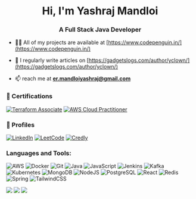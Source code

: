 <h1 align="center">Hi, I'm Yashraj Mandloi</h1>
<h3 align="center">A Full Stack Java Developer</h3>

- 👨‍💻 All of my projects are available at [https://www.codepenguin.in/](https://www.codepenguin.in/)

- 📝 I regularly write articles on [https://gadgetslogs.com/author/yclown/](https://gadgetslogs.com/author/yclown/)

- 📫 reach me at **er.mandloiyashraj@gmail.com**

<!-- certifiactions -->

### 🏅 Certifications

[![Terraform Associate](https://images.credly.com/size/220x220/images/0dc62494-dc94-469a-83af-e35309f27356/blob)](https://www.credly.com/badges/6e4396d0-b9ac-47c7-8837-d482bbbf3baa)
[![AWS Cloud Practitioner](https://images.credly.com/size/220x220/images/0e284c3f-5164-4b21-8660-0d84737941bc/image.png)](https://www.credly.com/badges/92161de5-e0b2-466a-a83c-d330541ee0d4)

<!-- profile -->

### 🔗 Profiles

[![LinkedIn](https://img.shields.io/badge/-LinkedIn-blue?style=for-the-badge&logo=linkedin&logoColor=white)](https://linkedin.com/in/yashraj-mandloi)
[![LeetCode](https://img.shields.io/badge/-LeetCode-FFA116?style=for-the-badge&logo=leetcode&logoColor=black)](https://leetcode.com/clowneon1)
[![Credly](https://img.shields.io/badge/-Credly-00C853?style=for-the-badge&logo=credly&logoColor=white)](https://www.credly.com/users/yashraj-mandloi/badges)

<!-- toos and skills -->
<h3 align="left">Languages and Tools:</h3>

![AWS](https://img.shields.io/badge/AWS-%23FF9900.svg?style=for-the-badge&logo=amazon-aws&logoColor=white)
![Docker](https://img.shields.io/badge/Docker-2496ED.svg?style=for-the-badge&logo=docker&logoColor=white)
![Git](https://img.shields.io/badge/Git-F05032.svg?style=for-the-badge&logo=git&logoColor=white)
![Java](https://img.shields.io/badge/Java-%23ED8B00.svg?style=for-the-badge&logo=openjdk&logoColor=white)
![JavaScript](https://img.shields.io/badge/JavaScript-%23323330.svg?style=for-the-badge&logo=javascript&logoColor=%23F7DF1E)
![Jenkins](https://img.shields.io/badge/Jenkins-D24939.svg?style=for-the-badge&logo=jenkins&logoColor=white)
![Kafka](https://img.shields.io/badge/Kafka-000000.svg?style=for-the-badge&logo=apache-kafka&logoColor=white)
![Kubernetes](https://img.shields.io/badge/Kubernetes-326CE5.svg?style=for-the-badge&logo=kubernetes&logoColor=white)
![MongoDB](https://img.shields.io/badge/MongoDB-47A248.svg?style=for-the-badge&logo=mongodb&logoColor=white)
![NodeJS](https://img.shields.io/badge/Node.js-339933.svg?style=for-the-badge&logo=node.js&logoColor=white)
![PostgreSQL](https://img.shields.io/badge/PostgreSQL-336791.svg?style=for-the-badge&logo=postgresql&logoColor=white)
![React](https://img.shields.io/badge/React-61DAFB.svg?style=for-the-badge&logo=react&logoColor=black)
![Redis](https://img.shields.io/badge/Redis-DC382D.svg?style=for-the-badge&logo=redis&logoColor=white)
![Spring](https://img.shields.io/badge/Spring-6DB33F.svg?style=for-the-badge&logo=spring&logoColor=white)
![TailwindCSS](https://img.shields.io/badge/TailwindCSS-38B2AC.svg?style=for-the-badge&logo=tailwind-css&logoColor=white)

<!-- Stats -->

![](https://github-readme-stats.vercel.app/api?username=clowneon1&theme=dark&hide_border=false&include_all_commits=false&count_private=false)
![](https://nirzak-streak-stats.vercel.app/?user=clowneon1&theme=dark&hide_border=false)
![](https://github-readme-stats.vercel.app/api/top-langs/?username=clowneon1&theme=dark&hide_border=false&include_all_commits=false&count_private=false&layout=compact)
